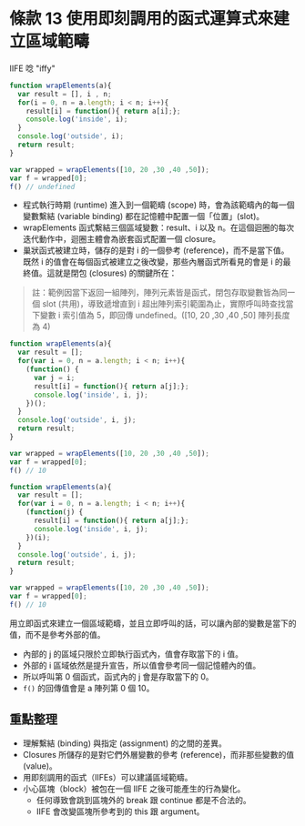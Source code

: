 # 條款 13 使用即刻調用的函式運算式來建立區域範疇

IIFE 唸 "iffy"

```javascript
function wrapElements(a){
  var result = [], i , n;
  for(i = 0, n = a.length; i < n; i++){
    result[i] = function(){ return a[i];};
    console.log('inside', i);
  }
  console.log('outside', i);
  return result;
}

var wrapped = wrapElements([10, 20 ,30 ,40 ,50]);
var f = wrapped[0]; 
f() // undefined
```

- 程式執行時期 (runtime) 進入到一個範疇 (scope) 時，會為該範疇內的每一個變數繫結 (variable binding) 都在記憶體中配置一個「位置」(slot)。
- wrapElements 函式繫結三個區域變數：result、i 以及 n。在這個迴圈的每次迭代動作中，迴圈主體會為嵌套函式配置一個 closure。
- 巢狀函式被建立時，儲存的是對 i 的一個參考 (reference)，而不是當下值。既然 i 的值會在每個函式被建立之後改變，那些內層函式所看見的會是 i 的最終值。這就是閉包 (closures) 的關鍵所在：

> 註：範例因當下返回一組陣列，陣列元素皆是函式，閉包存取變數皆為同一個 slot (共用)，導致遞增直到 i 超出陣列索引範圍為止，實際呼叫時查找當下變數 i 索引值為 5，即回傳 undefined。([10, 20 ,30 ,40 ,50] 陣列長度為 4)

```javascript
function wrapElements(a){
  var result = [];
  for(var i = 0, n = a.length; i < n; i++){
    (function() {
      var j = i;
      result[i] = function(){ return a[j];};
      console.log('inside', i, j);
    })();
  }
  console.log('outside', i, j);
  return result;
}

var wrapped = wrapElements([10, 20 ,30 ,40 ,50]);
var f = wrapped[0]; 
f() // 10
```

```javascript
function wrapElements(a){
  var result = [];
  for(var i = 0, n = a.length; i < n; i++){
    (function(j) {
      result[i] = function(){ return a[j];};
      console.log('inside', i, j);
    })(i);
  }
  console.log('outside', i, j);
  return result;
}

var wrapped = wrapElements([10, 20 ,30 ,40 ,50]);
var f = wrapped[0]; 
f() // 10
```
用立即函式來建立一個區域範疇，並且立即呼叫的話，可以讓內部的變數是當下的值，而不是參考外部的值。
- 內部的 j 的區域只限於立即執行函式內，值會存取當下的 i 值。
- 外部的 i 區域依然是提升宣告，所以值會參考同一個記憶體內的值。
- 所以呼叫第 0 個函式，函式內的 j 會是存取當下的 0。
- `f()` 的回傳值會是 a 陣列第 0 個 10。

## 重點整理
- 理解繫結 (binding) 與指定 (assignment) 的之間的差異。
- Closures 所儲存的是對它們外層變數的參考 (reference)，而非那些變數的值 (value)。
- 用即刻調用的函式（IIFEs）可以建議區域範疇。
- 小心區塊（block）被包在一個 IIFE 之後可能產生的行為變化。
  - 任何導致會跳到區塊外的 break 跟 continue 都是不合法的。
  - IIFE 會改變區塊所參考到的 this 跟 argument。
